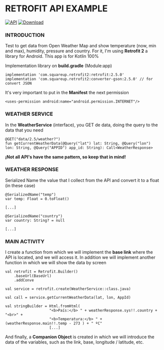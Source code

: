 # RETROFIT API EXAMPLE

[![API](https://img.shields.io/badge/API-15%2B-brightgreen.svg?style=flat)](https://android-arsenal.com/api?level=15)
[![Download](https://img.shields.io/badge/Kotlin-1.3.20-brightgreen.svg?style=flat&logo=kotlin)](https://kotlinlang.org/docs/reference/whatsnew13.html)

### INTRODUCTION
Test to get data from Open Weather Map and show temperature (now, min and max), humidity, pressure and country. For it, I'm using **Retrofit 2** a library for Android. This app is for Kotlin 100%

Implementation library on **build.gradle** (Module:app)
```
implementation 'com.squareup.retrofit2:retrofit:2.5.0'
implementation 'com.squareup.retrofit2:converter-gson:2.5.0' // for convert JSON
```

It's very important to put in the **Manifest** the next permission
```
<uses-permission android:name="android.permission.INTERNET"/>
```

### WEATHER SERVICE

In the **WeatherService** (interface), you GET de data, doing the query to the data that you need
```
@GET("data/2.5/weather?")
fun getCurrentWeatherData(@Query("lat") lat: String, @Query("lon") lon: String, @Query("APPID") app_id: String): Call<WeatherResponse>
```

**¡Not all API's have the same pattern, so keep that in mind!**


### WEATHER RESPONSE

Serialized Name the value that I collect from the API and convert it to a float (in these case)
```
@SerializedName("temp")
var temp: Float = 0.toFloat()

[...]

@SerializedName("country")
var country: String? = null

[...]
```

### MAIN ACTIVITY

I create a function from which we will implement the **base link** where the API is located, and we will access it. In addition we will implement another function in which we will show the data by screen
```
val retrofit = Retrofit.Builder()
    .baseUrl(BaseUrl)
    .addConve
    
val service = retrofit.create(WeatherService::class.java)

val call = service.getCurrentWeatherData(lat, lon, AppId)
```

```
val stringBuilder = Html.fromHtml(
                    "<b>País:</b> " + weatherResponse.sys!!.country + "<br>" +
                    "<b>Temperatura:</b> " +(weatherResponse.main!!.temp - 273 ) + " ºC"
                    [...]
```

And finally, a **Companion Object** is created in which we will introduce the data of the variables, such as the link, base, longitude / latitude, etc.



